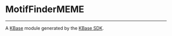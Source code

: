 
# MotifFinderMEME
---

A [KBase](https://kbase.us) module generated by the [KBase SDK](https://github.com/kbase/kb_sdk).


